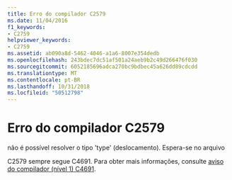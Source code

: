 ```yaml
---
title: Erro do compilador C2579
ms.date: 11/04/2016
f1_keywords:
- C2759
helpviewer_keywords:
- C2759
ms.assetid: ab090a8d-5462-4046-a1a6-8007e354dedb
ms.openlocfilehash: 243bdec7dc51af501a24aeb9b2c49d266476f030
ms.sourcegitcommit: 6052185696adca270bc9bdbec45a626dd89cdcdd
ms.translationtype: MT
ms.contentlocale: pt-BR
ms.lasthandoff: 10/31/2018
ms.locfileid: "50512798"
---
```

# <a name="compiler-error-c2579"></a>Erro do compilador C2579

não é possível resolver o tipo 'type' (deslocamento). Espera-se no arquivo

C2579 sempre segue C4691. Para obter mais informações, consulte [aviso do compilador (nível 1) C4691](../../error-messages/compiler-warnings/compiler-warning-level-1-c4691.md).